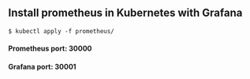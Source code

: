## Install prometheus in Kubernetes with Grafana
```
$ kubectl apply -f prometheus/
```

#### Prometheus port: 30000
#### Grafana port: 30001
